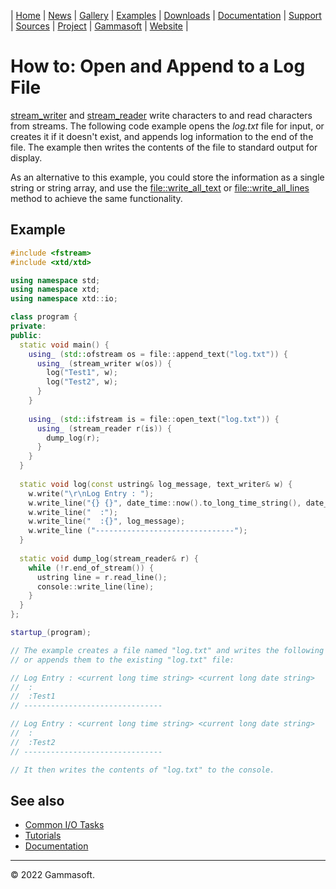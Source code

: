 | [Home](home.md) | [News](news.md) | [Gallery](gallery.md) | [Examples](examples.md) | [Downloads](downloads.md) | [Documentation](documentation.md) | [Support](support.md) | [Sources](https://github.com/gammasoft71/xtd) | [Project](https://sourceforge.net/projects/xtdpro/) | [Gammasoft](gammasoft.md) | [Website](https://gammasoft71.wixsite.com/xtdpro) |

# How to: Open and Append to a Log File

[stream_writer]() and [stream_reader]() write characters to and read characters from streams. 
The following code example opens the *log.txt* file for input, or creates it if it doesn't exist, and appends log information to the end of the file.
The example then writes the contents of the file to standard output for display.

As an alternative to this example, you could store the information as a single string or string array, and use the [file::write_all_text]() or [file::write_all_lines]() method to achieve the same functionality.
 
## Example

```c++
#include <fstream>
#include <xtd/xtd>

using namespace std;
using namespace xtd;
using namespace xtd::io;

class program {
private:
public:
  static void main() {
    using_ (std::ofstream os = file::append_text("log.txt")) {
      using_ (stream_writer w(os)) {
        log("Test1", w);
        log("Test2", w);
      }
    }
    
    using_ (std::ifstream is = file::open_text("log.txt")) {
      using_ (stream_reader r(is)) {
        dump_log(r);
      }
    }
  }
  
  static void log(const ustring& log_message, text_writer& w) {
    w.write("\r\nLog Entry : ");
    w.write_line("{} {}", date_time::now().to_long_time_string(), date_time::now().to_long_date_string());
    w.write_line("  :");
    w.write_line("  :{}", log_message);
    w.write_line ("-------------------------------");
  }
  
  static void dump_log(stream_reader& r) {
    while (!r.end_of_stream()) {
      ustring line = r.read_line();
      console::write_line(line);
    }
  }
};

startup_(program);

// The example creates a file named "log.txt" and writes the following lines to it,
// or appends them to the existing "log.txt" file:

// Log Entry : <current long time string> <current long date string>
//  :
//  :Test1
// -------------------------------

// Log Entry : <current long time string> <current long date string>
//  :
//  :Test2
// -------------------------------

// It then writes the contents of "log.txt" to the console.
```
 
## See also

* [Common I/O Tasks](common_io_tasks.md)
* [Tutorials](tutorials.md)
* [Documentation](documentation.md)

______________________________________________________________________________________________

© 2022 Gammasoft.

<!---
https://docs.microsoft.com/en-us/dotnet/standard/io/how-to-open-and-append-to-a-log-file
--->
